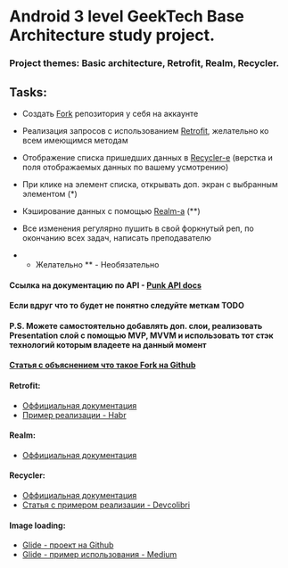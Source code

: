 # Android 3 level GeekTech Base Architecture study project.
### Project themes: Basic architecture, Retrofit, Realm, Recycler.

## Tasks:
   * Создать [Fork](#header_fork) репозитория у себя на аккаунте
   * Реализация запросов c использованием [Retrofit](#header_retrofit), желательно ко всем имеющимся методам 
   * Отображение списка пришедших данных в [Recycler-e](#header_recycler) (верстка и поля отображаемых данных по вашему усмотрению)
   * При клике на элемент списка, открывать доп. экран с выбранным элементом (*)
   * Кэширование данных с помощью [Realm-a](#header_realm) (**)
   * Все изменения регулярно пушить в свой форкнутый реп, по окончанию всех задач, написать преподавателю 
    
* - Желательно
** - Необязательно

#### Ссылка на документацию по API - [Punk API docs](https://punkapi.com/documentation/v2)

#### Если вдруг что то будет не понятно следуйте меткам TODO

#### P.S. Можете самостоятельно добавлять доп. слои, реализовать Presentation слой с помощью MVP, MVVM и использовать тот стэк технологий которым владеете на данный момент

#### <a name="header_fork">[Статья с объяснением что такое Fork на Github](http://gearmobile.github.io/git/fork-github/)</a>

#### <a name="header_retrofit"></a>Retrofit:
- [Оффициальная документация](https://square.github.io/retrofit/)
- [Пример реализации - Habr](https://habr.com/post/314028/)

#### <a name="header_realm"></a>Realm:
- [Оффициальная документация](https://realm.io/docs/java/latest/)

#### <a name="header_recycler"></a>Recycler:
- [Оффициальная документация](https://developer.android.com/guide/topics/ui/layout/recyclerview)
- [Статья c примером реализации - Devсolibri](https://devcolibri.com/%D0%BA%D0%B0%D0%BA-%D1%80%D0%B0%D0%B1%D0%BE%D1%82%D0%B0%D1%82%D1%8C-%D1%81-recyclerview/)

#### Image loading:
- [Glide - проект на Github](https://github.com/bumptech/glide)
- [Glide - пример использования - Medium](https://medium.com/@elye.project/glide-image-loader-the-basic-798db220bb44)

    
    